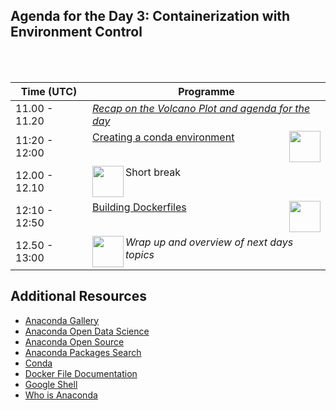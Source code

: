 <br/><br/>
## Agenda for the Day 3: Containerization with Environment Control
<br/><br/>

| Time (UTC)    | Programme       |
| ------------- | --------------------------------------------------------------------------- |
| 11.00 - 11.20 | [_Recap on the Volcano Plot and agenda for the day_](recap-workspace-setup.md)  |
| 11:20 - 12:00 | [Creating a conda environment](creating-a-conda-environment.md)<img src="https://upload.wikimedia.org/wikipedia/commons/e/ea/Conda_logo.svg" width="50" align="right"> |
| 12.00 - 12.10 | <img src="/../../img/coffee.png" width=50 align="left"> Short break |
| 12:10 - 12:50 | [Building Dockerfiles](building-dockerfiles.md)<img src="/../../img/Moby-Logo.png" width="50" align="right">|
| 12.50 - 13:00 | <img src="/../../img/raised-hand.png" width="50" align="left"> _Wrap up and overview of next days topics_ |

## Additional Resources

- [Anaconda Gallery](https://anaconda.org/gallery)
- [Anaconda Open Data Science](https://anaconda.org/ijstokes/open-data-science-with-anaconda/notebook) 
- [Anaconda Open Source](https://www.anaconda.com/open-source)
- [Anaconda Packages Search](https://anaconda.org/anaconda/repo)
- [Conda](https://docs.conda.io/en/latest/)
- [Docker File Documentation](https://docs.docker.com/engine/reference/builder/)
- [Google Shell](https://shell.cloud.google.com/)
- [Who is Anaconda](https://www.anaconda.com/about-us)
